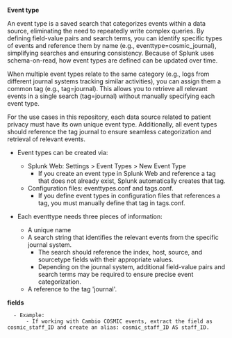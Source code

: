 



**Event type**

An event type is a saved search that categorizes events within a data source, eliminating the need to repeatedly write complex queries. By defining field-value pairs and search terms, you can identify specific types of events and reference them by name (e.g., eventtype=cosmic_journal), simplifying searches and ensuring consistency. Because of Splunk uses schema-on-read, how event types are defined can be updated over time.

When multiple event types relate to the same category (e.g., logs from different journal systems tracking similar activities), you can assign them a common tag (e.g., tag=journal). This allows you to retrieve all relevant events in a single search (tag=journal) without manually specifying each event type.

For the use cases in this repository, each data source related to patient privacy must have its own unique event type. Additionally, all event types should reference the tag journal to ensure seamless categorization and retrieval of relevant events.

- Event types can be created via:
    - Splunk Web: Settings > Event Types > New Event Type
      - If you create an event type in Splunk Web and reference a tag that does not already exist, Splunk automatically creates that tag.
    - Configuration files: eventtypes.conf and tags.conf.
      - If you define event types in configuration files that references a tag, you must manually define that tag in tags.conf.
        
- Each eventtype needs three pieces of information:
    - A unique name
    - A search string that identifies the relevant events from the specific journal system.
        - The search should reference the index, host, source, and sourcetype fields with their appropriate values.
        - Depending on the journal system, additional field-value pairs and search terms may be required to ensure precise event categorization.
    - A reference to the tag 'journal'.

**fields**

      - Example:
          - If working with Cambio COSMIC events, extract the field as cosmic_staff_ID and create an alias: cosmic_staff_ID AS staff_ID.
